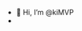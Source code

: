 - 👋 Hi, I’m @kiMVP
-

<!---
kiMVP/kiMVP is a ✨ special ✨ repository because its `README.md` (this file) appears on your GitHub profile.
You can click the Preview link to take a look at your changes.
--->
